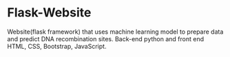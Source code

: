 # Flask-Website
Website(flask framework) that uses machine learning model to prepare data and predict DNA recombination sites. Back-end python and front end HTML, CSS, Bootstrap, JavaScript.
